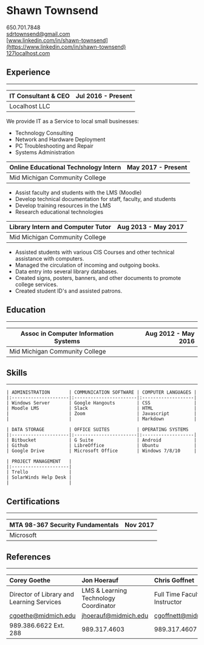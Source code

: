 <div id="page">


# Shawn Townsend


650.701.7848  
sdrtownsend@gmail.com  
[www.linkedin.com/in/shawn-townsend](https://www.linkedin.com/in/shawn-townsend)  
[127localhost.com](http://127localhost.com)  



## Experience
******************************
| IT Consultant & CEO   | Jul 2016 - Present |
|-----------------------|-------------------:|
| Localhost LLC         |                    |

We provide IT as a Service to local small businesses:

* Technology Consulting
* Network and Hardware Deployment
* PC Troubleshooting and Repair
* Systems Administration


| Online Educational Technology Intern | May 2017 - Present |
|-------------------------------------|-------------------:|
| Mid Michigan Community College      |                    |

* Assist faculty and students with the LMS (Moodle)
* Develop technical documentation for staff, faculty, and students
* Develop training resources in the LMS
* Research educational technologies


| Library Intern and Computer Tutor | Aug 2013 - May 2017 |
|-----------------------------------|--------------------:|
| Mid Michigan Community College    |                     |

* Assisted students with various CIS Courses and other technical assistance with computers.
* Managed the circulation of incoming and outgoing books.
* Data entry into several library databases.
* Created signs, posters, banners, and other documents to promote college services.
* Created student ID's and assisted patrons.

## Education
******************************
| Assoc in Computer Information Systems | Aug 2012 - May 2016 |
|---------------------------------------|--------------------:|
| Mid Michigan Community College        |                     |




</div><div id="page"> <!-- This is a comment -->



## Skills
******************************
~~~
| ADMINISTRATION       | COMMUNICATION SOFTWARE | COMPUTER LANGUAGES |
|:---------------------|:-----------------------|:-------------------|
| Windows Server       | Google Hangouts        | CSS                |
| Moodle LMS           | Slack                  | HTML               |
|                      | Zoom                   | Javascript         |
|                      |                        | Markdown           |

| DATA STORAGE         | OFFICE SUITES          | OPERATING SYSTEMS  
|:---------------------|:-----------------------|:-------------------|
| Bitbucket            | G Suite                | Android            |
| Github               | LibreOffice            | Ubuntu             |
| Google Drive         | Microsoft Office       | Windows 7/8/10     |

| PROJECT MANAGEMENT   |
|:---------------------|
| Trello               |
| SolarWinds Help Desk |
|                      |
~~~


## Certifications
******************************
| MTA 98-367 Security Fundamentals | Nov 2017 |
|----------------------------------|---------:|
| Microsoft                        |          |


## References
******************************
| Corey Goethe                              | Jon Hoerauf                           | Chris Goffnet                |
|:------------------------------------------|:--------------------------------------|:-----------------------------|
| Director of Library and Learning Services | LMS & Learning Technology Coordinator | Full Time Faculty Instructor |
| cgoethe@midmich.edu                       | jhoerauf@midmich.edu                  | cgoffnett@midmich.edu        |
| 989.386.6622 Ext. 288                     | 989.317.4603                          | 989.317.4607                 |

</div>
